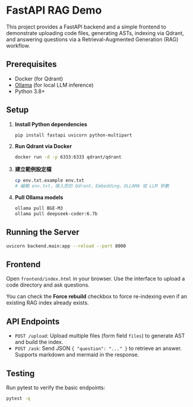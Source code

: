 # FastAPI RAG Demo

This project provides a FastAPI backend and a simple frontend to demonstrate uploading code files,
generating ASTs, indexing via Qdrant, and answering questions via a Retrieval-Augmented Generation (RAG) workflow.

## Prerequisites

- Docker (for Qdrant)
- [Ollama](https://ollama.com/) (for local LLM inference)
- Python 3.8+

## Setup

1. **Install Python dependencies**
   ```bash
   pip install fastapi uvicorn python-multipart
   ```

2. **Run Qdrant via Docker**
   ```bash
   docker run -d -p 6333:6333 qdrant/qdrant
   ```

3. **建立範例設定檔**
   ```bash
   cp env.txt.example env.txt
   # 編輯 env.txt，填入您的 Qdrant、Embedding、OLLAMA 或 LLM 參數
   ```
4. **Pull Ollama models**
   ```bash
   ollama pull BGE-M3
   ollama pull deepseek-coder:6.7b
   ```

## Running the Server

```bash
uvicorn backend.main:app --reload --port 8000
```

## Frontend

Open `frontend/index.html` in your browser. Use the interface to upload a code directory and ask questions.

You can check the **Force rebuild** checkbox to force re-indexing even if an existing RAG index already exists.

## API Endpoints

- `POST /upload`: Upload multiple files (form field `files`) to generate AST and build the index.
- `POST /ask`: Send JSON `{ "question": "..." }` to retrieve an answer. Supports markdown and mermaid in the response.

## Testing

Run pytest to verify the basic endpoints:
```bash
pytest -q
```
